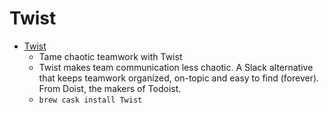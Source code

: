 # Twist
- [Twist](https://twistapp.com/)
  -  Tame chaotic teamwork with Twist
  - Twist makes team communication less chaotic. A Slack alternative that keeps teamwork organized, on-topic and easy to find (forever). From Doist, the makers of Todoist.
  - `brew cask install Twist`
